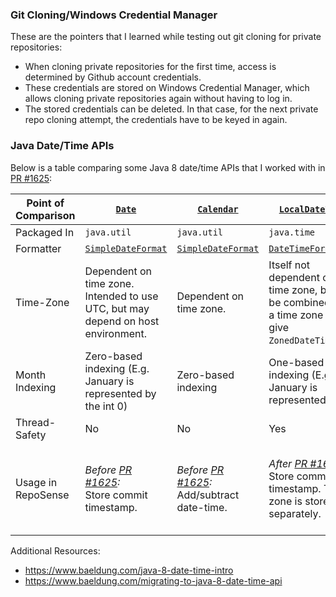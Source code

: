 ### Git Cloning/Windows Credential Manager

These are the pointers that I learned while testing out git cloning for private repositories:
* When cloning private repositories for the first time, access is determined by Github account credentials.
* These credentials are stored on Windows Credential Manager, which allows cloning private repositories again without having to log in.
* The stored credentials can be deleted. In that case, for the next private repo cloning attempt, the credentials have to be keyed in again.

### Java Date/Time APIs

Below is a table comparing some Java 8 date/time APIs that I worked with in [PR #1625](https://github.com/reposense/RepoSense/pull/1625):

| Point of Comparison | [`Date`](https://docs.oracle.com/javase/8/docs/api/java/util/Date.html)                                       | [`Calendar`](https://docs.oracle.com/javase/8/docs/api/java/util/Calendar.html)                               | [`LocalDateTime`](https://docs.oracle.com/javase/8/docs/api/java/time/LocalDateTime.html)                                                    | [`ZonedDateTime`](https://docs.oracle.com/javase/8/docs/api/java/time/ZonedDateTime.html)                                                                             |
|---------------------|---------------------------------------------------------------------------------------------------------------|---------------------------------------------------------------------------------------------------------------|----------------------------------------------------------------------------------------------------------------------------------------------|-----------------------------------------------------------------------------------------------------------------------------------------------------------------------|
| Packaged In         | `java.util`                                                                                                   | `java.util`                                                                                                   | `java.time`                                                                                                                                  | `java.time`                                                                                                                                                           |
| Formatter           | [`SimpleDateFormat`](https://docs.oracle.com/javase/8/docs/api/java/text/SimpleDateFormat.html)               | [`SimpleDateFormat`](https://docs.oracle.com/javase/8/docs/api/java/text/SimpleDateFormat.html)               | [`DateTimeFormatter`](https://docs.oracle.com/javase/8/docs/api/java/time/format/DateTimeFormatter.html)                                     | [`DateTimeFormatter`](https://docs.oracle.com/javase/8/docs/api/java/time/format/DateTimeFormatter.html)                                                              |      
| Time-Zone           | Dependent on time zone. Intended to use UTC, but may depend on host environment.                              | Dependent on time zone.                                                                                       | Itself not dependent on time zone, but can be combined with a time zone to give `ZonedDateTime`.                                             | Dependent on time zone.                                                                                                                                               |
| Month Indexing      | Zero-based indexing (E.g. January is represented by the int 0)                                                | Zero-based indexing                                                                                           | One-based indexing (E.g. January is represented by 1)                                                                                        | One-based indexing                                                                                                                                                    |
| Thread-Safety       | No                                                                                                            | No                                                                                                            | Yes                                                                                                                                          | Yes                                                                                                                                                                   |
| Usage in RepoSense  | <em> Before [PR #1625](https://github.com/reposense/RepoSense/pull/1625): </em> <br/> Store commit timestamp. | <em> Before [PR #1625](https://github.com/reposense/RepoSense/pull/1625): </em> <br/> Add/subtract date-time. | <em> After [PR #1625](https://github.com/reposense/RepoSense/pull/1625): </em> <br/> Store commit timestamp. Time-zone is stored separately. | <em> After [PR #1625](https://github.com/reposense/RepoSense/pull/1625): </em> <br/> Format dates for git commands and convert commit timestamps to user's time-zone. |

Additional Resources:
* https://www.baeldung.com/java-8-date-time-intro
* https://www.baeldung.com/migrating-to-java-8-date-time-api